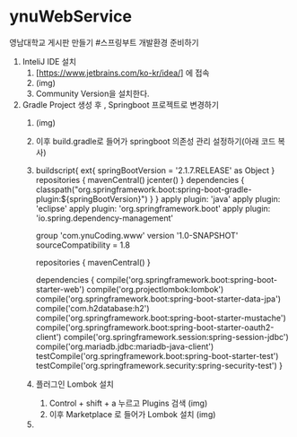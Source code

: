 # ynuWebService
영남대학교 게시판 만들기
#스프링부트 개발환경 준비하기
1.  InteliJ IDE 설치
	1. [https://www.jetbrains.com/ko-kr/idea/] 에 접속
	2.  (img)
	3. Community Version을 설치한다.
2.  Gradle Project 생성 후 , Springboot 프로젝트로 변경하기
	1. (img)
	2.  이후 build.gradle로 들어가 springboot 의존성 관리 설정하기(아래 코드 복사)
	3. buildscript{
			ext{
				springBootVersion = '2.1.7.RELEASE' as Object
			}
			repositories {
				mavenCentral()
				jcenter()
			}
			dependencies {
				classpath("org.springframework.boot:spring-boot-gradle-plugin:${springBootVersion}")
			}
		}
		apply plugin: 'java'
		apply plugin: 'eclipse'
		apply plugin: 'org.springframework.boot'
		apply plugin: 'io.spring.dependency-management'
		
		group 'com.ynuCoding.www'
		version '1.0-SNAPSHOT'
		sourceCompatibility = 1.8
		
		repositories {
			mavenCentral()
		}
		
		dependencies {
			compile('org.springframework.boot:spring-boot-starter-web')
			compile('org.projectlombok:lombok')
			compile('org.springframework.boot:spring-boot-starter-data-jpa')
			compile('com.h2database:h2')
			compile('org.springframework.boot:spring-boot-starter-mustache')
			compile('org.springframework.boot:spring-boot-starter-oauth2-client')
			compile('org.springframework.session:spring-session-jdbc')
			compile('org.mariadb.jdbc:mariadb-java-client')
			testCompile('org.springframework.boot:spring-boot-starter-test')
			testCompile('org.springframework.security:spring-security-test')
		}
	4.  플러그인 Lombok 설치
		1. Control + shift + a 누르고 Plugins 검색 (img) 
		2. 이후 Marketplace 로 들어가 Lombok 설치 (img)
	5. 
